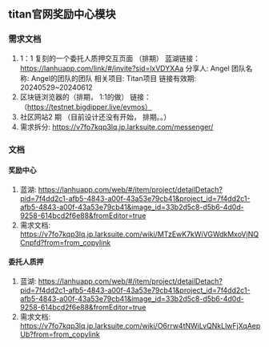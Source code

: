 ## titan官网奖励中心模块

### 需求文档
1.  1：1 复刻的一个委托人质押交互页面  （排期）
蓝湖链接：https://lanhuapp.com/link/#/invite?sid=lxVDYXAa
分享人: Angel
团队名称: Angel的团队的团队
相关项目: Titan项目
链接有效期: 20240529~20240612
2. 区块链浏览器的（排期， 1:1的做）
链接：（https://testnet.bigdipper.live/evmos）
3. 社区网站2 期 （目前设计还没有开始， 排期。。）
4. 需求拆分: https://v7fo7kqp3lq.jp.larksuite.com/messenger/

### 文档
#### 奖励中心
1. 蓝湖: https://lanhuapp.com/web/#/item/project/detailDetach?pid=7f4dd2c1-afb5-4843-a00f-43a53e79cb41&project_id=7f4dd2c1-afb5-4843-a00f-43a53e79cb41&image_id=33b2d5c8-d5b6-4d0d-9258-614bcd2f6e88&fromEditor=true
2. 需求文档: https://v7fo7kqp3lq.jp.larksuite.com/wiki/MTzEwK7kWiVGWdkMxoVjNQCnpfd?from=from_copylink

#### 委托人质押
1. 蓝湖: https://lanhuapp.com/web/#/item/project/detailDetach?pid=7f4dd2c1-afb5-4843-a00f-43a53e79cb41&project_id=7f4dd2c1-afb5-4843-a00f-43a53e79cb41&image_id=33b2d5c8-d5b6-4d0d-9258-614bcd2f6e88&fromEditor=true
2. 需求文档: https://v7fo7kqp3lq.jp.larksuite.com/wiki/O6rrw4tNWiLvQNkLlwFjXqAepUb?from=from_copylink